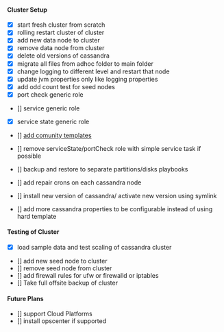 #### Cluster Setup

- [x] start fresh cluster from scratch
- [x] rolling restart cluster of cluster
- [x] add new data node to cluster
- [x] remove data node from cluster
- [x] delete old versions of cassandra
- [x] migrate all files from adhoc folder to main folder
- [x] change logging to different level and restart that node
- [x] update jvm properties only like logging properties
- [x] add odd count test for seed nodes
- [x] port check generic role
- [] service generic role
- [x] service state generic role
- [] [add comunity templates](https://github.com/116davinder/apache-cassandra-cluster-mgmt/community)
- [] remove serviceState/portCheck role with simple service task if possible

- [] backup and restore to separate partitions/disks playbooks
- [] add repair crons on each cassandra node
- [] install new version of cassandra/ activate new version using symlink
- [] add more cassandra properties to be configurable instead of using hard template

#### Testing of Cluster
- [x] load sample data and test scaling of cassandra cluster
- [] add new seed node to cluster
- [] remove seed node from cluster
- [] add firewall rules for ufw or firewalld or iptables
- [] Take full offsite backup of cluster

#### Future Plans
- [] support Cloud Platforms
- [] install opscenter if supported
